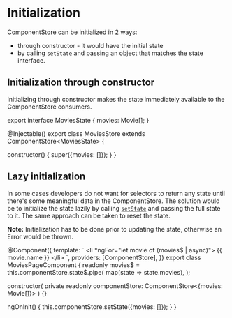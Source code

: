 # Initialization

ComponentStore can be initialized in 2 ways:
- through constructor - it would have the initial state
- by calling `setState` and passing an object that matches the state interface.

## Initialization through constructor

Initializing through constructor makes the state immediately available to the ComponentStore consumers.

<code-example header="movies.store.ts">
export interface MoviesState {
  movies: Movie[];
}

@Injectable()
export class MoviesStore extends ComponentStore&lt;MoviesState&gt; {
  
  constructor() {
    super({movies: []});
  }
}
</code-example>

## Lazy initialization

In some cases developers do not want for selectors to return any state until there's some meaningful data in the ComponentStore. The solution
would be to initialize the state lazily by calling [`setState`](guide/component-store/write#setstate-method) and passing the full state to it. The same approach can be taken to reset the state.

<div class="alert is-important">

**Note:** Initialization has to be done prior to updating the state, otherwise an Error would be thrown.

</div>

<code-example header="movies-page.component.ts">
@Component({
  template: `
    &lt;li *ngFor="let movie of (movies$ | async)"&gt;
      {{ movie.name }}
    &lt;/li&gt;
  `,
  providers: [ComponentStore],
})
export class MoviesPageComponent {
  readonly movies$ = this.componentStore.state$.pipe(
    map(state => state.movies),
  );

  constructor(
    private readonly componentStore: ComponentStore&lt;{movies: Movie[]}&gt;
  ) {}

  ngOnInit() {
    this.componentStore.setState({movies: []});
  }
}
</code-example>
